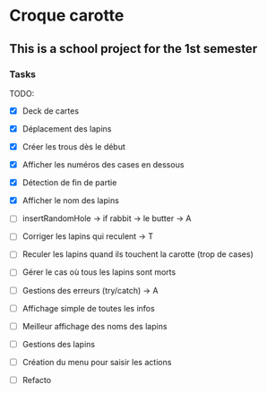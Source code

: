 # Croque carotte

## This is a school project for the 1st semester


### Tasks

TODO:
- [X] Deck de cartes
- [X] Déplacement des lapins
- [X] Créer les trous dès le début
- [X] Afficher les numéros des cases en dessous
- [X] Détection de fin de partie
- [X] Afficher le nom des lapins
- [ ] insertRandomHole -> if rabbit -> le butter -> A
- [ ] Corriger les lapins qui reculent -> T
- [ ] Reculer les lapins quand ils touchent la carotte (trop de cases)
- [ ] Gérer le cas où tous les lapins sont morts
- [ ] Gestions des erreurs (try/catch) -> A
- [ ] Affichage simple de toutes les infos


- [ ] Meilleur affichage des noms des lapins
- [ ] Gestions des lapins
- [ ] Création du menu pour saisir les actions
- [ ] Refacto
